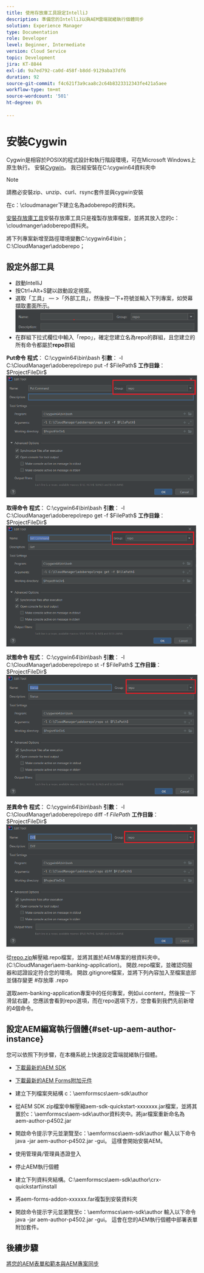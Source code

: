 ```yaml
---
title: 使用存放庫工具設定IntelliJ
description: 準備您的IntelliJ以與AEM雲端就緒執行個體同步
solution: Experience Manager
type: Documentation
role: Developer
level: Beginner, Intermediate
version: Cloud Service
topic: Development
jira: KT-8844
exl-id: 9a7ed792-ca0d-458f-b8dd-9129aba37df6
duration: 92
source-git-commit: f4c621f3a9caa8c2c64b8323312343fe421a5aee
workflow-type: tm+mt
source-wordcount: '501'
ht-degree: 0%

---
```


# 安裝Cygwin


Cygwin是相容於POSIX的程式設計和執行階段環境，可在Microsoft Windows上原生執行。
安裝[Cygwin](https://www.cygwin.com/)。 我已經安裝在C:\cygwin64資料夾中
>[!NOTE]
> 請務必安裝zip、unzip、curl、rsync套件並與cygwin安裝

在c：\cloudmanager下建立名為adoberepo的資料夾。

[安裝存放庫工具](https://github.com/Adobe-Marketing-Cloud/tools/tree/master/repo)安裝存放庫工具只是複製存放庫檔案，並將其放入您的c：\cloudmanger\adoberepo資料夾。

將下列專案新增至路徑環境變數C:\cygwin64\bin；C:\CloudManager\adoberepo；

## 設定外部工具

* 啟動IntelliJ
* 按Ctrl+Alt+S鍵以啟動設定視窗。
* 選取「工具」 — >「外部工具」，然後按一下+符號並輸入下列專案，如熒幕擷取畫面所示。
  ![代表](assets/repo.png)
* 在群組下拉式欄位中輸入「repo」，確定您建立名為repo的群組，且您建立的所有命令都屬於&#x200B;**repo**&#x200B;群組


**Put命令**
**程式**： C:\cygwin64\bin\bash
**引數**： -l C:\CloudManager\adoberepo\repo put -f \$FilePath\$
**工作目錄**： \$ProjectFileDir\$
![put-command](assets/put-command.png)

**取得命令**
**程式**： C:\cygwin64\bin\bash
**引數**： -l C:\CloudManager\adoberepo\repo get -f \$FilePath\$
**工作目錄**： \$ProjectFileDir\$
![get-command](assets/get-command.png)

**狀態命令**
**程式**： C:\cygwin64\bin\bash
**引數**： -l C:\CloudManager\adoberepo\repo st -f \$FilePath\$
**工作目錄**： \$ProjectFileDir\$
![status-command](assets/status-command.png)

**差異命令**
**程式**： C:\cygwin64\bin\bash
**引數**： -l C:\CloudManager\adoberepo\repo diff -f $FilePath$
**工作目錄**： \$ProjectFileDir\$
![diff-command](assets/diff-command.png)

從[repo.zip](assets/repo.zip)解壓縮.repo檔案，並將其置於AEM專案的根資料夾中。 (C:\CloudManager\aem-banking-application)。 開啟.repo檔案，並確認伺服器和認證設定符合您的環境。
開啟.gitignore檔案，並將下列內容加入至檔案底部並儲存變更
\#存放庫
.repo

選取aem-banking-application專案中的任何專案，例如ui.content，然後按一下滑鼠右鍵，您應該會看到repo選項，而在repo選項下方，您會看到我們先前新增的4個命令。

## 設定AEM編寫執行個體{#set-up-aem-author-instance}

您可以依照下列步驟，在本機系統上快速設定雲端就緒執行個體。
* [下載最新的AEM SDK](https://experience.adobe.com/#/downloads/content/software-distribution/en/aemcloud.html)

* [下載最新的AEM Forms附加元件](https://experience.adobe.com/#/downloads/content/software-distribution/en/aemcloud.html)

* 建立下列檔案夾結構
c：\aemformscs\aem-sdk\author

* 從AEM SDK zip檔案中解壓縮aem-sdk-quickstart-xxxxxxx.jar檔案，並將其置於c：\aemformscs\aem-sdk\author資料夾中。將jar檔案重新命名為aem-author-p4502.jar

* 開啟命令提示字元並瀏覽至c：\aemformscs\aem-sdk\author
輸入以下命令java -jar aem-author-p4502.jar -gui。 這樣會開始安裝AEM。
* 使用管理員/管理員憑證登入
* 停止AEM執行個體
* 建立下列資料夾結構。C:\aemformscs\aem-sdk\author\crx-quickstart\install
* 將aem-forms-addon-xxxxxx.far複製到安裝資料夾
* 開啟命令提示字元並瀏覽至c：\aemformscs\aem-sdk\author
輸入以下命令java -jar aem-author-p4502.jar -gui。 這會在您的AEM執行個體中部署表單附加套件。

## 後續步驟

[將您的AEM表單和範本與AEM專案同步](./deploy-your-first-form.md)
